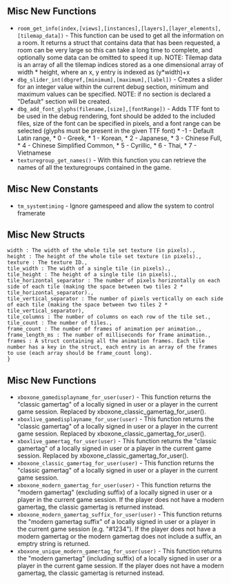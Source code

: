 ## Misc New Functions

- `room_get_info(index,[views],[instances],[layers],[layer_elements],[tilemap_data])` - This function can be used to get all the information on a room. It returns a struct that contains data that has been requested, a room can be very large so this can take a long time to complete, and optionally some data can be omitted to speed it up. NOTE: Tilemap data is an array of all the tilemap indices stored as a one dimensional array of width * height, where an x, y entry is indexed as (y*width)+x
- `dbg_slider_int(dbgref,[minimum],[maximum],[label])` - Creates a slider for an integer value within the current debug section, minimum and maximum values can be specified. NOTE: if no section is declared a "Default" section will be created.
- `dbg_add_font_glyphs(filename,[size],[fontRange])` - Adds TTF font to be used in the debug rendering, font should be added to the included files, size of the font can be specified in pixels, and a font range can be selected (glyphs must be present in the given TTF font) * -1 - Default Latin range, * 0 - Greek, * 1 - Korean, * 2 - Japanese, * 3 - Chinese Full, * 4 - Chinese Simplified Common, * 5 - Cyrillic, * 6 - Thai, * 7 - Vietnamese
- `texturegroup_get_names()` - With this function you can retrieve the names of all the texturegroups contained in the game.

## Misc New Constants

- `tm_systemtiming` - Ignore gamespeed and allow the system to control framerate

## Misc New Structs

```TileSetInfo {
width : The width of the whole tile set texture (in pixels).,
height : The height of the whole tile set texture (in pixels).,
texture : The texture ID.,
tile_width : The width of a single tile (in pixels).,
tile_height : The height of a single tile (in pixels).,
tile_horizontal_separator : The number of pixels horizontally on each side of each tile (making the space between two tiles 2 * tile_horizontal_separator).,
tile_vertical_separator : The number of pixels vertically on each side of each tile (making the space between two tiles 2 * tile_vertical_separator),
tile_columns : The number of columns on each row of the tile set.,
tile_count : The number of tiles.,
frame_count : The number of frames of animation per animation.,
frame_length_ms : The number of milliseconds for frame animation.,
frames : A struct containing all the animation frames. Each tile number has a key in the struct, each entry is an array of the frames to use (each array should be frame_count long).
}
```

## Misc New Functions

- `xboxone_gamedisplayname_for_user(user)` - This function returns the "classic gamertag" of a locally signed in user or a player in the current game session. Replaced by xboxone_classic_gamertag_for_user().
- `xboxlive_gamedisplayname_for_user(user)` - This function returns the "classic gamertag" of a locally signed in user or a player in the current game session. Replaced by xboxone_classic_gamertag_for_user().
- `xboxlive_gamertag_for_user(user)` - This function returns the "classic gamertag" of a locally signed in user or a player in the current game session. Replaced by xboxone_classic_gamertag_for_user().
- `xboxone_classic_gamertag_for_user(user)` - This function returns the "classic gamertag" of a locally signed in user or a player in the current game session.
- `xboxone_modern_gamertag_for_user(user)` - This function returns the "modern gamertag" (excluding suffix) of a locally signed in user or a player in the current game session. If the player does not have a modern gamertag, the classic gamertag is returned instead.
- `xboxone_modern_gamertag_suffix_for_user(user)` - This function returns the "modern gamertag suffix" of a locally signed in user or a player in the current game session (e.g. "#1234"). If the player does not have a modern gamertag or the modern gamertag does not include a suffix, an emptry string is returned.
- `xboxone_unique_modern_gamertag_for_user(user)` - This function returns the "modern gamertag" (including suffix) of a locally signed in user or a player in the current game session. If the player does not have a modern gamertag, the classic gamertag is returned instead.


